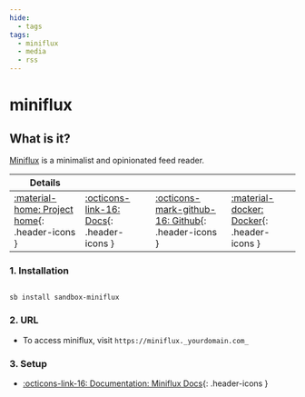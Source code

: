 ```yaml
---
hide:
  - tags
tags:
  - miniflux
  - media
  - rss
---
```


# miniflux

## What is it?

[Miniflux](https://miniflux.app) is a minimalist and opinionated feed reader.

| Details     |             |             |             |
|-------------|-------------|-------------|-------------|
| [:material-home: Project home](https://miniflux.app){: .header-icons } | [:octicons-link-16: Docs](https://github.com/miniflux/v2){: .header-icons } | [:octicons-mark-github-16: Github](https://github.com/miniflux/v2){: .header-icons } | [:material-docker: Docker](https://registry.hub.docker.com/r/miniflux/miniflux){: .header-icons }|

### 1. Installation

``` shell

sb install sandbox-miniflux

```

### 2. URL

- To access miniflux, visit `https://miniflux._yourdomain.com_`

### 3. Setup

- [:octicons-link-16: Documentation: Miniflux Docs](https://miniflux.app){: .header-icons }
